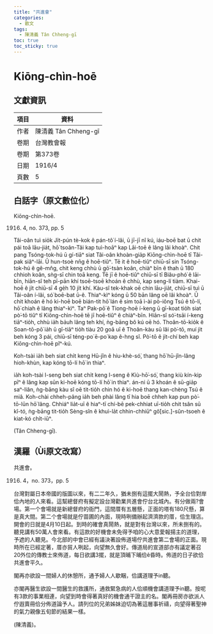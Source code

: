 ```yaml
---
title: "共進會"
categories:
  - 散文
tags:
  - 陳清義 Tân Chheng-gī
toc: true
toc_sticky: true
---
```


# Kiōng-chìn-hoē

## 文獻資訊

| 項目 | 資料 |
|---|---|
| 作者 | 陳清義 Tân Chheng-gī |
| 卷期 | 台灣教會報 |
| 卷期 | 第373卷 |
| 日期 | 1916/4 |
| 頁數 | 5 |

## 白話字（原文數位化）

Kiōng-chìn-hoē.

1916. 4, no. 373, pp. 5

Tâi-oân tuì sio̍k Ji̍t-pún tè-kok ê pán-tô͘ í-lâi, ū jī-jī nî kú, iáu-boē bat ū chit pái toā lāu-jia̍t, hō͘ tsoân-Tâi kap tuì-hoāⁿ kap Lāi-toē ê lâng lâi khoàⁿ. Chit pang Tsóng-tok-hú ū gí-tiāⁿ siat Tâi-oân khoàn-gia̍p Kiōng-chìn-hoē tī Tâi-pak siâⁿ-lāi. Ū hun-tsoè nn̄g ê hoē-tiûⁿ. Tē it ê hoē-tiûⁿ chiū-sī sin Tsóng-tok-hú ê gê-mn̂g, chit keng chhù ū gō͘-tsàn koân, chiàⁿ bīn ê thah ū 180 chhioh koân, sǹg-sī chin toā keng. Tē jī ê hoē-tiûⁿ chiū-sī tī Biâu-phó͘ ê lāi-bīn, hiān-sî teh pī-pān khí tsoē-tsoē khoán ê chhù, kap seng-lí tiàm. Khai-hoē ê ji̍t chiū-sī 4 ge̍h 10 ji̍t khí. Kàu-sî tek-khak oē chin lāu-jia̍t, chiū-sī tuì ū Tâi-oân í-lâi, só͘ boē-bat ū-ê. Thiaⁿ-kìⁿ kóng ū 50 bān lâng oē lâi khoàⁿ. Ū chit khoán ê hó ki-hoē boē bián-tit hō͘ lán ê sim toā ì-ài pò-iông Tsú ê tō-lí, hō͘ chiah ê lâng thiaⁿ-kìⁿ. Taⁿ Pak-pō͘ ê Tiong-hoē í-keng ū gī-koat tio̍h siat pò͘-tō tiûⁿ tī Kiōng-chìn-hoē tē jī hoē-tiûⁿ ê chiàⁿ-bīn. Hiān-sî só͘-tsāi í-keng tiāⁿ-tio̍h, chhù ia̍h ba̍uh lâng teh khí, ǹg-bāng bô kú oē hó. Thoân-tō-kio̍k ê Soan-tō-pō͘ ia̍h ū gī-tiāⁿ tio̍h tiàu 20 goā uī ê Thoân-kàu sū lâi pò͘-tō, muí ji̍t beh kóng 3 pái, chiū-sī téng-po͘ ē-po͘ kap ê-hng sî. Pò͘-tō ê ji̍t-chí beh kap Kiōng-chìn-hoē pîⁿ-kú.

Koh-tsài ia̍h beh siat chi̍t keng Hū-jîn ê hiu-khè-só͘, thang hō͘ hū-jîn-lâng hioh-khùn, kap kóng tō-lí hō͘ in thiaⁿ.

ia̍h koh-tsài I-seng beh siat chi̍t keng I-seng ê Kiù-hō͘-só͘, thang kiù kín-kip pīⁿ ê lâng kap sūn ki-hoē kóng tō-lí hō͘ in thiaⁿ. án-ni ū 3 khoán ê sū-gia̍p saⁿ-liân, ǹg-bāng kàu sî oē tit-tio̍h chin hó ê ki-hoē thang kan-chèng Tsú ê miâ. Koh-chài chheh-pâng ia̍h beh phài lâng tī hia boē chheh kap pun pò͘-tō-lūn hō͘ lâng. Chhiáⁿ lia̍t-uī ê hiaⁿ-tī chí-bē pek-chhiat uī-tio̍h chit tsân sū kî-tó, ǹg-bāng tit-tio̍h Sèng-sîn ê khuì-la̍t chhin-chhiūⁿ gô͘[sic.]-sûn-tsoeh ê kiat-kó chi̍t-iūⁿ.

(Tân Chheng-gī).

## 漢羅（Ùi原文改寫）

共進會。

1916. 4，no. 373，pp. 5

台灣對屬日本帝國的版圖以來，有二二年久，猶未捌有這擺大鬧熱，予全台佮對岸佮內地的人來看。這幫總督府有擬定設台灣勸業共進會佇台北城內。有分做兩?會場。第一个會場就是新總督府的衙門，這間厝有五層懸，正面的塔有180尺懸，算是真大間。第二个會場就是佇苗圃的內面，現時咧備辦起濟濟款的厝，佮生理店。開會的日就是4月10日起。到時的確會真鬧熱，就是對有台灣以來，所未捌有的。聽見講有50萬人會來看。有這款的好機會未免得予咱的心大意愛報揚主的道理，予遮的人聽見。今北部的中會已經有議決著設佈道場佇共進會第二會場的正面。現時所在已經定著，厝亦貿人咧起，向望無久會好。傳道局的宣道部亦有議定著召20外位的傳教士來佈道，每日欲講3擺，就是頂晡下晡佮ê昏時。佈道的日子欲佮共進會平久。

閣再亦欲設一間婦人的休憩所，通予婦人人歇睏，佮講道理予in聽。

亦閣再醫生欲設一間醫生的救護所，通救緊急病的人佮順機會講道理予in聽。按呢有3款的事業相連，向望到時會得著真好的機會通干證主的名。閣再冊房亦欲派人佇遐賣冊佮分佈道論予人。請列位的兄弟姊妹迫切為著這層事祈禱，向望得著聖神的氣力親像五旬節的結果一樣。

(陳清義)。
